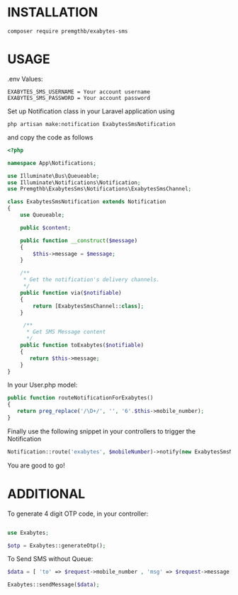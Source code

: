 # INSTALLATION
```code
composer require premgthb/exabytes-sms
```

# USAGE

.env Values:

```env
EXABYTES_SMS_USERNAME = Your account username
EXABYTES_SMS_PASSWORD = Your account password
```

Set up Notification class in your Laravel application using

```code
php artisan make:notification ExabytesSmsNotification
```

and copy the code as follows

```php
<?php

namespace App\Notifications;

use Illuminate\Bus\Queueable;
use Illuminate\Notifications\Notification;
use Premgthb\ExabytesSms\Notifications\ExabytesSmsChannel;

class ExabytesSmsNotification extends Notification
{
    use Queueable;

    public $content;

    public function __construct($message)
    {
        $this->message = $message;
    }

    /**
     * Get the notification's delivery channels.
     */
    public function via($notifiable)
    {
        return [ExabytesSmsChannel::class];
    }

     /**
      * Get SMS Message content
      */
    public function toExabytes($notifiable)
    {
       return $this->message;
    }
}
```

In your User.php model:

```php
public function routeNotificationForExabytes()
{
   return preg_replace('/\D+/', '', '6'.$this->mobile_number);
}
```

Finally use the following snippet in your controllers to trigger the Notification

```php
Notification::route('exabytes', $mobileNumber)->notify(new ExabytesSmsNotification($yourMessage));
```

You are good to go!

# ADDITIONAL

To generate 4 digit OTP code, in your controller:

```php

use Exabytes;

$otp = Exabytes::generateOtp();
```

To Send SMS without Queue:

```php
$data = [ 'to' => $request->mobile_number , 'msg' => $request->message ]

Exabytes::sendMessage($data);
```
